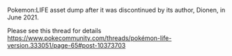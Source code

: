 Pokemon:LIFE asset dump after it was discontinued by its author, Dionen, in June 2021.

Please see this thread for details https://www.pokecommunity.com/threads/pokémon-life-version.333051/page-65#post-10373703